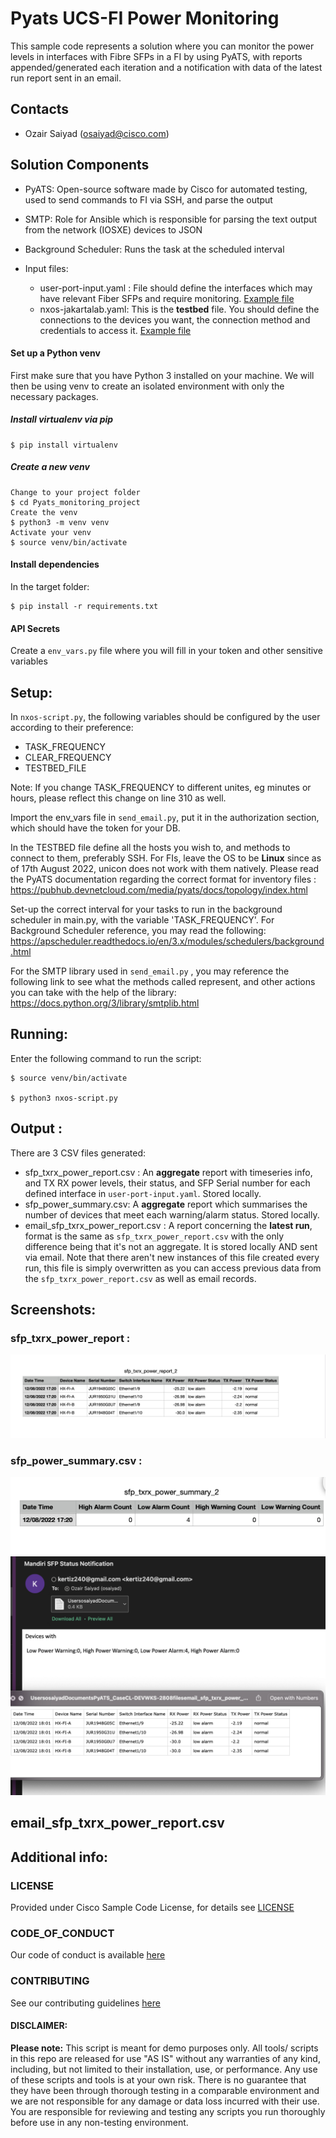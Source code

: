 # Pyats UCS-FI Power Monitoring
This sample code represents a solution where you can monitor the power levels in interfaces with Fibre SFPs in a FI by using PyATS, with reports appended/generated each iteration and a notification with data of the latest run report sent in an email. 

## Contacts
* Ozair Saiyad (osaiyad@cisco.com)


## Solution Components
* PyATS: Open-source software made by Cisco for automated testing, used to send commands to FI via SSH, and parse the output 
* SMTP: Role for Ansible which is responsible for parsing the text output from the network (IOSXE) devices to JSON
* Background Scheduler: Runs the task at the scheduled interval

* Input files: 
  * user-port-input.yaml :  File should define the interfaces which may have
  relevant Fiber SFPs and require monitoring. [Example file](user-port-input.yaml)
  * nxos-jakartalab.yaml: This is the **testbed** file. You should define the connections to the devices you want, the connection method and credentials 
   to access it. [Example file](nxos-jakartalab.yaml)

  

#### Set up a Python venv
First make sure that you have Python 3 installed on your machine. We will then be using venv to create
an isolated environment with only the necessary packages.

##### Install virtualenv via pip
```
$ pip install virtualenv
```
##### Create a new venv
```
Change to your project folder
$ cd Pyats_monitoring_project
Create the venv
$ python3 -m venv venv
Activate your venv
$ source venv/bin/activate
```
#### Install dependencies
In the target folder: 
```
$ pip install -r requirements.txt
```

#### API Secrets
Create a ```env_vars.py``` file where you will fill in your token and other sensitive variables

## Setup:

In ```nxos-script.py```, the following variables should be configured by the user according to their preference:
* TASK_FREQUENCY
* CLEAR_FREQUENCY
* TESTBED_FILE

Note: If you change TASK_FREQUENCY to different unites, eg minutes or hours, please reflect this change on line 310 as well. 


Import the env_vars file in ```send_email.py```, put it in the authorization section, which should have the token for your DB. 


In the TESTBED file define all the hosts you wish to, and methods to connect to them, preferably SSH. For FIs, leave the OS to be **Linux**  since as of 17th August 2022, unicon does not work with them natively. Please read the PyATS documentation regarding the correct format for inventory files : https://pubhub.devnetcloud.com/media/pyats/docs/topology/index.html 


Set-up the correct interval for your tasks to run in the background scheduler in main.py, with the variable 'TASK_FREQUENCY'. For Background Scheduler reference, you may read the following: https://apscheduler.readthedocs.io/en/3.x/modules/schedulers/background.html 

For the SMTP library used in ```send_email.py``` , you may reference the following link to see what the methods called represent, and other actions you can take with the help of the library: https://docs.python.org/3/library/smtplib.html 


## Running:

Enter the following command to run the script:

```
$ source venv/bin/activate

$ python3 nxos-script.py
```



## Output :

There are 3 CSV files generated:
* sfp_txrx_power_report.csv : An **aggregate** report with timeseries info, and TX RX power levels, their status, and SFP Serial number for each defined interface in ```user-port-input.yaml```. Stored locally.
* sfp_power_summary.csv: A **aggregate** report which summarises the number of devices that meet each warning/alarm status. Stored locally.
* email_sfp_txrx_power_report.csv : A report concerning the **latest run**, format is the same as ```sfp_txrx_power_report.csv``` with the only difference being that it's not an aggregate. It is stored locally AND sent via email. Note that there aren't new instances of this file created every run, this file is simply overwritten as you can access previous data from the ```sfp_txrx_power_report.csv``` as well as email records. 


## Screenshots: 
   
### sfp_txrx_power_report : 
![SFP Power Report](/Images/power_report.png)

### sfp_power_summary.csv :
![SFP Summary report](/Images/summary_report.png)
![Email notification report](/Images/email_notification_report.jpg)


## email_sfp_txrx_power_report.csv


## Additional info:

### LICENSE

Provided under Cisco Sample Code License, for details see [LICENSE](/LICENSES/LICENSE.md)

### CODE_OF_CONDUCT

Our code of conduct is available [here](/LICENSES/CODE_OF_CONDUCT.md)

### CONTRIBUTING

See our contributing guidelines [here](/LICENSES/CONTRIBUTING.md)

#### DISCLAIMER:
<b>Please note:</b> This script is meant for demo purposes only. All tools/ scripts in this repo are released for use "AS IS" without any warranties of any kind, including, but not limited to their installation, use, or performance. Any use of these scripts and tools is at your own risk. There is no guarantee that they have been through thorough testing in a comparable environment and we are not responsible for any damage or data loss incurred with their use.
You are responsible for reviewing and testing any scripts you run thoroughly before use in any non-testing environment.
